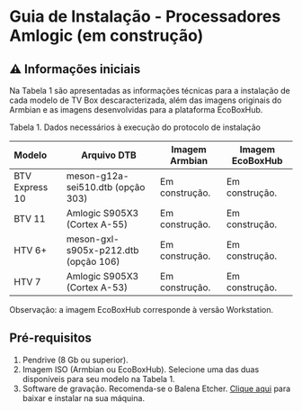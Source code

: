 # Guia de Instalação - Processadores Amlogic (em construção)

## ⚠️ Informações iniciais

Na Tabela 1 são apresentadas as informações técnicas para a instalação de cada modelo de TV Box descaracterizada, além das imagens originais do Armbian e as imagens desenvolvidas para a plataforma EcoBoxHub.

Tabela 1. Dados necessários à execução do protocolo de instalação

| Modelo         | Arquivo DTB                          | Imagem Armbian | Imagem EcoBoxHub |
| :------------- | ------------------------------------ | -------------- | ---------------- |
| BTV Express 10 | meson-g12a-sei510.dtb (opção 303)    | Em construção. | Em construção.   |
| BTV 11         | Amlogic S905X3 (Cortex A-55)         | Em construção. | Em construção.   |
| HTV 6+         | meson-gxl-s905x-p212.dtb (opção 106) | Em construção. | Em construção.   |
| HTV 7          | Amlogic S905X3 (Cortex A-53)         | Em construção. | Em construção.   |

Observação: a imagem EcoBoxHub corresponde à versão Workstation.

## Pré-requisitos

1. Pendrive (8 Gb ou superior).
2. Imagem ISO (Armbian ou EcoBoxHub). Selecione uma das duas disponíveis para seu modelo na Tabela 1.
3. Software de gravação. Recomenda-se o Balena Etcher. [Clique aqui](https://www.balena.io/etcher/) para baixar e instalar na sua máquina.


